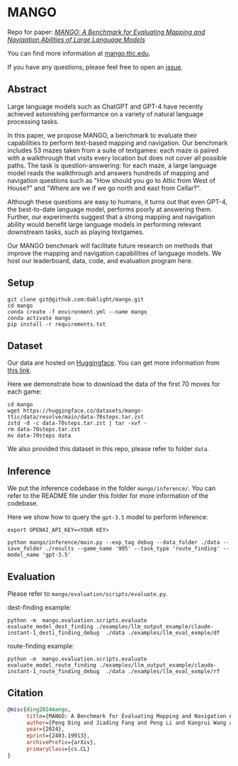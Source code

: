 # MANGO

Repo for paper: *[MANGO: A Benchmark for Evaluating <u>Ma</u>pping and <u>N</u>avi<u>g</u>ati<u>o</u>n Abilities of Large Language Models](https://arxiv.org/abs/2403.19913)*

You can find more information at [mango.ttic.edu](https://mango.ttic.edu).

If you have any questions, please feel free to open an [issue](https://github.com/Oaklight/mango/issues).


## Abstract

Large language models such as ChatGPT and GPT-4 have recently achieved astonishing performance on a variety of natural language processing tasks.

In this paper, we propose MANGO, a benchmark to evaluate their capabilities to perform text-based mapping and navigation. Our benchmark includes 53 mazes taken from a suite of textgames: each maze is paired with a walkthrough that visits every location but does not cover all possible paths. The task is question-answering: for each maze, a large language model reads the walkthrough and answers hundreds of mapping and navigation questions such as "How should you go to Attic from West of House?" and "Where are we if we go north and east from Cellar?".

Although these questions are easy to humans, it turns out that even GPT-4, the best-to-date language model, performs poorly at answering them. Further, our experiments suggest that a strong mapping and navigation ability would benefit large language models in performing relevant downstream tasks, such as playing textgames.

Our MANGO benchmark will facilitate future research on methods that improve the mapping and navigation capabilities of language models. We host our leaderboard, data, code, and evaluation program here.

## Setup

```
git clone git@github.com:Oaklight/mango.git
cd mango
conda create -f environment.yml --name mango
conda activate mango
pip install -r requirements.txt
```

## Dataset
Our data are hosted on [Huggingface](https://huggingface.co/mango-ttic). You can get more information from [this link](https://oaklight.github.io/mgwb/data/).

Here we demonstrate how to download the data of the first 70 moves for each game:
```
cd mango
wget https://huggingface.co/datasets/mango-ttic/data/resolve/main/data-70steps.tar.zst
zstd -d -c data-70steps.tar.zst | tar -xvf -
rm data-70steps.tar.zst
mv data-70steps data
```

We also provided this dataset in this repo, please refer to folder `data`.

## Inference
We put the inference codebase in the folder `mango/inference/`.
You can refer to the README file under this folder for more information of the codebase.


Here we show how to query the `gpt-3.5` model to perform inference:

```
export OPENAI_API_KEY=<YOUR KEY>

python mango/inference/main.py --exp_tag debug --data_folder ./data --save_folder ./results --game_name '905' --task_type 'route_finding' --model_name 'gpt-3.5' 
```

## Evaluation

Please refer to `mango/evaluation/scripts/evaluate.py`.

dest-finding example:
```
python -m  mango.evaluation.scripts.evaluate evaluate_model_dest_finding ./examples/llm_output_example/claude-instant-1_desti_finding_debug  ./data ./examples/llm_eval_exmple/df
```
route-finding example:
```
python -m  mango.evaluation.scripts.evaluate evaluate_model_route_finding ./examples/llm_output_example/claude-instant-1_route_finding_debug  ./data ./examples/llm_eval_exmple/rf
```

## Citation
```bibtex
@misc{ding2024mango,
      title={MANGO: A Benchmark for Evaluating Mapping and Navigation Abilities of Large Language Models}, 
      author={Peng Ding and Jiading Fang and Peng Li and Kangrui Wang and Xiaochen Zhou and Mo Yu and Jing Li and Matthew R. Walter and Hongyuan Mei},
      year={2024},
      eprint={2403.19913},
      archivePrefix={arXiv},
      primaryClass={cs.CL}
}
```
